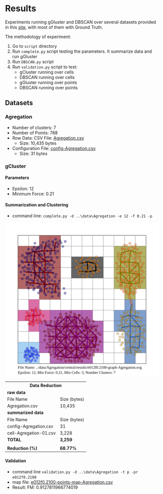 # Results

Experiments running gGluster and DBSCAN over several datasets provided in this [site](http://cs.uef.fi/sipu/datasets/), with most of them with Ground Truth.

The methodology of experiment:

1. Go to `script` directory
2. Run `complete.py` script testing the parameters. It summarize data and run gGluster 
2. Run `DBSCAN.py` script
3. Run `validation.py` script to test:
	- gCluster running over cells
	- DBSCAN running over cells
	- gGluster running over points
	- DBSCAN running over points

## Datasets

### Agregation

- Number of clusters: 7
- Number of Points: 788
- Row Data: CSV File: [Agregation.csv](../../data/Agregation/devices/Aggregation.csv)
	- Size: 10,435 bytes
- Configuration File: [config-Agregation.csv](../../data/Agregation/config/config-Agregation.csv)
	- Size: 31 bytes


### gCluster

#### Parameters

- Epsilon: 12
- Minimum Force: 0.21

#### Summarization and Clustering
- command line: `complete.py -d ..\data\Agregation -e 12 -f 0.21 -p`

<img src = "images/e012f0.2100-graph-Agregation-saved.svg" >

<table>
  <tr>
    <th colspan="2">Data Reduction<br></th>
  </tr>
  <tr>
    <td colspan="2"><b>raw data<br></td>
  </tr>
  <tr>
    <td>File Name<br></td>
    <td>Size (bytes)<br></td>
  </tr>
  <tr>
    <td>Agregation.csv</td>
    <td>10,435<br></td>
  </tr>
  <tr>
    <td colspan="2"><b>summarized data<br></td>
  </tr>
  <tr>
    <td>File Name<br></td>
    <td>Size (bytes)<br></td>
  </tr>
  <tr>
    <td>config-Agregation.csv</td>
    <td>31</td>
  </tr>
  <tr>
    <td>cell-Agregation-01.csv</td>
    <td>3,228</td>
  </tr>
  <tr>
    <td><b>TOTAL<br></td>
    <td><b>3,259</td>
  </tr>
  <tr>
    <td></td>
    <td></td>
  </tr>
  <tr>
    <td><b>Reduction (%)<br></td>
    <td><b>68.77%</td>
  </tr>
</table>

#### Validation

- command line `validation.py -d ..\data\Agregation -t p -pr e012f0.2100`
- map file: [e012f0.2100-points-map-Agregation.csv](../data/Agregation/config/e012f0.2100-points-map-Agregation.csv)
- Result: FM: 0.9127811966774019


